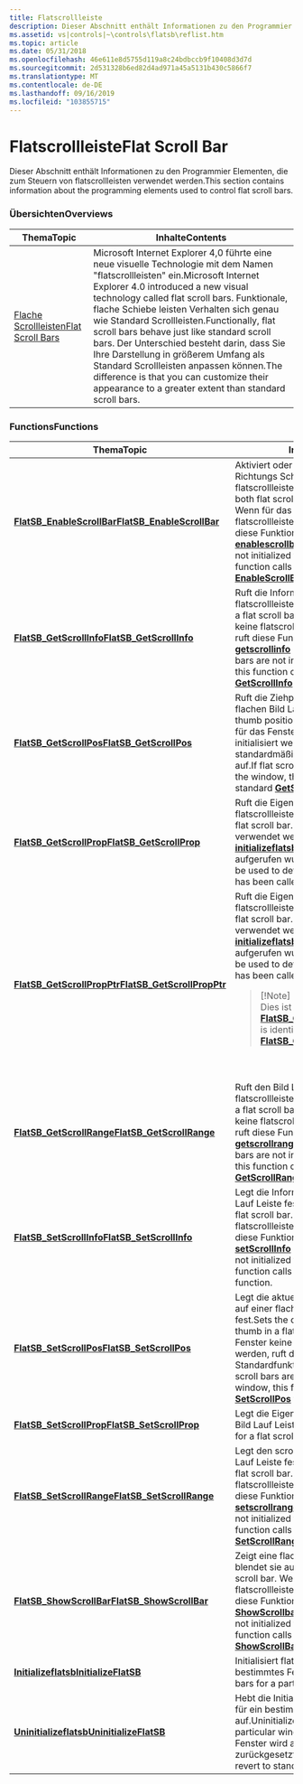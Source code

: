 ```yaml
---
title: Flatscrollleiste
description: Dieser Abschnitt enthält Informationen zu den Programmier Elementen, die zum Steuern von flatscrollleisten verwendet werden.
ms.assetid: vs|controls|~\controls\flatsb\reflist.htm
ms.topic: article
ms.date: 05/31/2018
ms.openlocfilehash: 46e611e8d5755d119a8c24bdbccb9f10408d3d7d
ms.sourcegitcommit: 2d531328b6ed82d4ad971a45a5131b430c5866f7
ms.translationtype: MT
ms.contentlocale: de-DE
ms.lasthandoff: 09/16/2019
ms.locfileid: "103855715"
---
```

# <a name="flat-scroll-bar"></a><span data-ttu-id="ca318-103">Flatscrollleiste</span><span class="sxs-lookup"><span data-stu-id="ca318-103">Flat Scroll Bar</span></span>

<span data-ttu-id="ca318-104">Dieser Abschnitt enthält Informationen zu den Programmier Elementen, die zum Steuern von flatscrollleisten verwendet werden.</span><span class="sxs-lookup"><span data-stu-id="ca318-104">This section contains information about the programming elements used to control flat scroll bars.</span></span>

### <a name="overviews"></a><span data-ttu-id="ca318-105">Übersichten</span><span class="sxs-lookup"><span data-stu-id="ca318-105">Overviews</span></span>



| <span data-ttu-id="ca318-106">Thema</span><span class="sxs-lookup"><span data-stu-id="ca318-106">Topic</span></span>                                    | <span data-ttu-id="ca318-107">Inhalte</span><span class="sxs-lookup"><span data-stu-id="ca318-107">Contents</span></span>                                                                                                                                                                                                                                                                              |
|------------------------------------------|---------------------------------------------------------------------------------------------------------------------------------------------------------------------------------------------------------------------------------------------------------------------------------------|
| [<span data-ttu-id="ca318-108">Flache Scrollleisten</span><span class="sxs-lookup"><span data-stu-id="ca318-108">Flat Scroll Bars</span></span>](flat-scroll-bars.md) | <span data-ttu-id="ca318-109">Microsoft Internet Explorer 4,0 führte eine neue visuelle Technologie mit dem Namen "flatscrollleisten" ein.</span><span class="sxs-lookup"><span data-stu-id="ca318-109">Microsoft Internet Explorer 4.0 introduced a new visual technology called flat scroll bars.</span></span> <span data-ttu-id="ca318-110">Funktionale, flache Schiebe leisten Verhalten sich genau wie Standard Scrollleisten.</span><span class="sxs-lookup"><span data-stu-id="ca318-110">Functionally, flat scroll bars behave just like standard scroll bars.</span></span> <span data-ttu-id="ca318-111">Der Unterschied besteht darin, dass Sie Ihre Darstellung in größerem Umfang als Standard Scrollleisten anpassen können.</span><span class="sxs-lookup"><span data-stu-id="ca318-111">The difference is that you can customize their appearance to a greater extent than standard scroll bars.</span></span><br/> |



 

### <a name="functions"></a><span data-ttu-id="ca318-112">Functions</span><span class="sxs-lookup"><span data-stu-id="ca318-112">Functions</span></span>



<table>
<colgroup>
<col style="width: 50%" />
<col style="width: 50%" />
</colgroup>
<thead>
<tr class="header">
<th><span data-ttu-id="ca318-113">Thema</span><span class="sxs-lookup"><span data-stu-id="ca318-113">Topic</span></span></th>
<th><span data-ttu-id="ca318-114">Inhalte</span><span class="sxs-lookup"><span data-stu-id="ca318-114">Contents</span></span></th>
</tr>
</thead>
<tbody>
<tr class="odd">
<td><span data-ttu-id="ca318-115"><a href="/windows/desktop/api/Commctrl/nf-commctrl-flatsb_enablescrollbar"><strong>FlatSB_EnableScrollBar</strong></a></span><span class="sxs-lookup"><span data-stu-id="ca318-115"><a href="/windows/desktop/api/Commctrl/nf-commctrl-flatsb_enablescrollbar"><strong>FlatSB_EnableScrollBar</strong></a></span></span></td>
<td><span data-ttu-id="ca318-116">Aktiviert oder deaktiviert eine oder beide Richtungs Schaltflächen der flatscrollleiste.</span><span class="sxs-lookup"><span data-stu-id="ca318-116">Enables or disables one or both flat scroll bar direction buttons.</span></span> <span data-ttu-id="ca318-117">Wenn für das Fenster keine flatscrollleisten initialisiert werden, ruft diese Funktion die Standardfunktion <a href="/windows/desktop/api/Winuser/nf-winuser-enablescrollbar"><strong>enablescrollbar</strong></a> auf.</span><span class="sxs-lookup"><span data-stu-id="ca318-117">If flat scroll bars are not initialized for the window, this function calls the standard <a href="/windows/desktop/api/Winuser/nf-winuser-enablescrollbar"><strong>EnableScrollBar</strong></a> function.</span></span> <br/></td>
</tr>
<tr class="even">
<td><span data-ttu-id="ca318-118"><a href="/windows/desktop/api/Commctrl/nf-commctrl-flatsb_getscrollinfo"><strong>FlatSB_GetScrollInfo</strong></a></span><span class="sxs-lookup"><span data-stu-id="ca318-118"><a href="/windows/desktop/api/Commctrl/nf-commctrl-flatsb_getscrollinfo"><strong>FlatSB_GetScrollInfo</strong></a></span></span></td>
<td><span data-ttu-id="ca318-119">Ruft die Informationen für eine flatscrollleiste ab.</span><span class="sxs-lookup"><span data-stu-id="ca318-119">Gets the information for a flat scroll bar.</span></span> <span data-ttu-id="ca318-120">Wenn für das Fenster keine flatscrollleisten initialisiert werden, ruft diese Funktion die standardmäßige <a href="/windows/desktop/api/Winuser/nf-winuser-getscrollinfo"><strong>getscrollinfo</strong></a> -Funktion auf.</span><span class="sxs-lookup"><span data-stu-id="ca318-120">If flat scroll bars are not initialized for the window, this function calls the standard <a href="/windows/desktop/api/Winuser/nf-winuser-getscrollinfo"><strong>GetScrollInfo</strong></a> function.</span></span> <br/></td>
</tr>
<tr class="odd">
<td><span data-ttu-id="ca318-121"><a href="/windows/desktop/api/Commctrl/nf-commctrl-flatsb_getscrollpos"><strong>FlatSB_GetScrollPos</strong></a></span><span class="sxs-lookup"><span data-stu-id="ca318-121"><a href="/windows/desktop/api/Commctrl/nf-commctrl-flatsb_getscrollpos"><strong>FlatSB_GetScrollPos</strong></a></span></span></td>
<td><span data-ttu-id="ca318-122">Ruft die Ziehpunkt Position in einer flachen Bild Lauf Leiste ab.</span><span class="sxs-lookup"><span data-stu-id="ca318-122">Gets the thumb position in a flat scroll bar.</span></span> <span data-ttu-id="ca318-123">Wenn für das Fenster keine flatscrollleisten initialisiert werden, ruft diese Funktion die standardmäßige <a href="/windows/desktop/api/Winuser/nf-winuser-getscrollpos"><strong>getscrollpos</strong></a> -Funktion auf.</span><span class="sxs-lookup"><span data-stu-id="ca318-123">If flat scroll bars are not initialized for the window, this function calls the standard <a href="/windows/desktop/api/Winuser/nf-winuser-getscrollpos"><strong>GetScrollPos</strong></a> function.</span></span> <br/></td>
</tr>
<tr class="even">
<td><span data-ttu-id="ca318-124"><a href="/windows/desktop/api/Commctrl/nf-commctrl-flatsb_getscrollprop"><strong>FlatSB_GetScrollProp</strong></a></span><span class="sxs-lookup"><span data-stu-id="ca318-124"><a href="/windows/desktop/api/Commctrl/nf-commctrl-flatsb_getscrollprop"><strong>FlatSB_GetScrollProp</strong></a></span></span></td>
<td><span data-ttu-id="ca318-125">Ruft die Eigenschaften für eine flatscrollleiste ab.</span><span class="sxs-lookup"><span data-stu-id="ca318-125">Gets the properties for a flat scroll bar.</span></span> <span data-ttu-id="ca318-126">Diese Funktion kann auch verwendet werden, um zu bestimmen, ob <a href="/windows/desktop/api/Commctrl/nf-commctrl-initializeflatsb"><strong>initializeflatsb</strong></a> für dieses Fenster aufgerufen wurde.</span><span class="sxs-lookup"><span data-stu-id="ca318-126">This function can also be used to determine if <a href="/windows/desktop/api/Commctrl/nf-commctrl-initializeflatsb"><strong>InitializeFlatSB</strong></a> has been called for this window.</span></span> <br/></td>
</tr>
<tr class="odd">
<td><span data-ttu-id="ca318-127"><a href="/windows/desktop/api/Commctrl/nf-commctrl-flatsb_getscrollpropptr"><strong>FlatSB_GetScrollPropPtr</strong></a></span><span class="sxs-lookup"><span data-stu-id="ca318-127"><a href="/windows/desktop/api/Commctrl/nf-commctrl-flatsb_getscrollpropptr"><strong>FlatSB_GetScrollPropPtr</strong></a></span></span></td>
<td><span data-ttu-id="ca318-128">Ruft die Eigenschaften für eine flatscrollleiste ab.</span><span class="sxs-lookup"><span data-stu-id="ca318-128">Gets the properties for a flat scroll bar.</span></span> <span data-ttu-id="ca318-129">Diese Funktion kann auch verwendet werden, um zu bestimmen, ob <a href="/windows/desktop/api/Commctrl/nf-commctrl-initializeflatsb"><strong>initializeflatsb</strong></a> für dieses Fenster aufgerufen wurde.</span><span class="sxs-lookup"><span data-stu-id="ca318-129">This function can also be used to determine if <a href="/windows/desktop/api/Commctrl/nf-commctrl-initializeflatsb"><strong>InitializeFlatSB</strong></a> has been called for this window.</span></span>
<blockquote>
[!Note]<br />
<span data-ttu-id="ca318-130">Dies ist mit <a href="/windows/desktop/api/Commctrl/nf-commctrl-flatsb_getscrollprop"><strong>FlatSB_GetScrollProp</strong></a>identisch.</span><span class="sxs-lookup"><span data-stu-id="ca318-130">This is identical to <a href="/windows/desktop/api/Commctrl/nf-commctrl-flatsb_getscrollprop"><strong>FlatSB_GetScrollProp</strong></a>.</span></span>
</blockquote>
<br/> <br/></td>
</tr>
<tr class="even">
<td><span data-ttu-id="ca318-131"><a href="/windows/desktop/api/Commctrl/nf-commctrl-flatsb_getscrollrange"><strong>FlatSB_GetScrollRange</strong></a></span><span class="sxs-lookup"><span data-stu-id="ca318-131"><a href="/windows/desktop/api/Commctrl/nf-commctrl-flatsb_getscrollrange"><strong>FlatSB_GetScrollRange</strong></a></span></span></td>
<td><span data-ttu-id="ca318-132">Ruft den Bild Laufbereich für eine flatscrollleiste ab.</span><span class="sxs-lookup"><span data-stu-id="ca318-132">Gets the scroll range for a flat scroll bar.</span></span> <span data-ttu-id="ca318-133">Wenn für das Fenster keine flatscrollleisten initialisiert werden, ruft diese Funktion die standardmäßige <a href="/windows/desktop/api/Winuser/nf-winuser-getscrollrange"><strong>getscrollrange</strong></a> -Funktion auf.</span><span class="sxs-lookup"><span data-stu-id="ca318-133">If flat scroll bars are not initialized for the window, this function calls the standard <a href="/windows/desktop/api/Winuser/nf-winuser-getscrollrange"><strong>GetScrollRange</strong></a> function.</span></span> <br/></td>
</tr>
<tr class="odd">
<td><span data-ttu-id="ca318-134"><a href="/windows/desktop/api/Commctrl/nf-commctrl-flatsb_setscrollinfo"><strong>FlatSB_SetScrollInfo</strong></a></span><span class="sxs-lookup"><span data-stu-id="ca318-134"><a href="/windows/desktop/api/Commctrl/nf-commctrl-flatsb_setscrollinfo"><strong>FlatSB_SetScrollInfo</strong></a></span></span></td>
<td><span data-ttu-id="ca318-135">Legt die Informationen für eine flache Bild Lauf Leiste fest.</span><span class="sxs-lookup"><span data-stu-id="ca318-135">Sets the information for a flat scroll bar.</span></span> <span data-ttu-id="ca318-136">Wenn für das Fenster keine flatscrollleisten initialisiert werden, ruft diese Funktion die Standardfunktion " <a href="/windows/desktop/api/Winuser/nf-winuser-setscrollinfo"><strong>setScrollInfo</strong></a> " auf.</span><span class="sxs-lookup"><span data-stu-id="ca318-136">If flat scroll bars are not initialized for the window, this function calls the standard <a href="/windows/desktop/api/Winuser/nf-winuser-setscrollinfo"><strong>SetScrollInfo</strong></a> function.</span></span> <br/></td>
</tr>
<tr class="even">
<td><span data-ttu-id="ca318-137"><a href="/windows/desktop/api/Commctrl/nf-commctrl-flatsb_setscrollpos"><strong>FlatSB_SetScrollPos</strong></a></span><span class="sxs-lookup"><span data-stu-id="ca318-137"><a href="/windows/desktop/api/Commctrl/nf-commctrl-flatsb_setscrollpos"><strong>FlatSB_SetScrollPos</strong></a></span></span></td>
<td><span data-ttu-id="ca318-138">Legt die aktuelle Position des Zieh Punkts auf einer flachen Bild Lauf Leiste fest.</span><span class="sxs-lookup"><span data-stu-id="ca318-138">Sets the current position of the thumb in a flat scroll bar.</span></span> <span data-ttu-id="ca318-139">Wenn für das Fenster keine flatscrollleisten initialisiert werden, ruft diese Funktion die Standardfunktion <a href="/windows/desktop/api/Winuser/nf-winuser-setscrollpos"><strong>setscrollpos</strong></a> auf.</span><span class="sxs-lookup"><span data-stu-id="ca318-139">If flat scroll bars are not initialized for the window, this function calls the standard <a href="/windows/desktop/api/Winuser/nf-winuser-setscrollpos"><strong>SetScrollPos</strong></a> function.</span></span> <br/></td>
</tr>
<tr class="odd">
<td><span data-ttu-id="ca318-140"><a href="/windows/desktop/api/Commctrl/nf-commctrl-flatsb_setscrollprop"><strong>FlatSB_SetScrollProp</strong></a></span><span class="sxs-lookup"><span data-stu-id="ca318-140"><a href="/windows/desktop/api/Commctrl/nf-commctrl-flatsb_setscrollprop"><strong>FlatSB_SetScrollProp</strong></a></span></span></td>
<td><span data-ttu-id="ca318-141">Legt die Eigenschaften für eine flache Bild Lauf Leiste fest.</span><span class="sxs-lookup"><span data-stu-id="ca318-141">Sets the properties for a flat scroll bar.</span></span> <br/></td>
</tr>
<tr class="even">
<td><span data-ttu-id="ca318-142"><a href="/windows/desktop/api/Commctrl/nf-commctrl-flatsb_setscrollrange"><strong>FlatSB_SetScrollRange</strong></a></span><span class="sxs-lookup"><span data-stu-id="ca318-142"><a href="/windows/desktop/api/Commctrl/nf-commctrl-flatsb_setscrollrange"><strong>FlatSB_SetScrollRange</strong></a></span></span></td>
<td><span data-ttu-id="ca318-143">Legt den scrollbereich einer flachen Bild Lauf Leiste fest.</span><span class="sxs-lookup"><span data-stu-id="ca318-143">Sets the scroll range of a flat scroll bar.</span></span> <span data-ttu-id="ca318-144">Wenn für das Fenster keine flatscrollleisten initialisiert werden, ruft diese Funktion die Standardfunktion <a href="/windows/desktop/api/Winuser/nf-winuser-setscrollrange"><strong>setscrollrange</strong></a> auf.</span><span class="sxs-lookup"><span data-stu-id="ca318-144">If flat scroll bars are not initialized for the window, this function calls the standard <a href="/windows/desktop/api/Winuser/nf-winuser-setscrollrange"><strong>SetScrollRange</strong></a> function.</span></span> <br/></td>
</tr>
<tr class="odd">
<td><span data-ttu-id="ca318-145"><a href="/windows/desktop/api/Commctrl/nf-commctrl-flatsb_showscrollbar"><strong>FlatSB_ShowScrollBar</strong></a></span><span class="sxs-lookup"><span data-stu-id="ca318-145"><a href="/windows/desktop/api/Commctrl/nf-commctrl-flatsb_showscrollbar"><strong>FlatSB_ShowScrollBar</strong></a></span></span></td>
<td><span data-ttu-id="ca318-146">Zeigt eine flache Schiebe Leiste an oder blendet sie aus.</span><span class="sxs-lookup"><span data-stu-id="ca318-146">Shows or hides a flat scroll bar.</span></span> <span data-ttu-id="ca318-147">Wenn für das Fenster keine flatscrollleisten initialisiert werden, ruft diese Funktion die Standardfunktion " <a href="/windows/desktop/api/Winuser/nf-winuser-showscrollbar"><strong>ShowScrollbar</strong></a> " auf.</span><span class="sxs-lookup"><span data-stu-id="ca318-147">If flat scroll bars are not initialized for the window, this function calls the standard <a href="/windows/desktop/api/Winuser/nf-winuser-showscrollbar"><strong>ShowScrollBar</strong></a> function.</span></span> <br/></td>
</tr>
<tr class="even">
<td><span data-ttu-id="ca318-148"><a href="/windows/desktop/api/Commctrl/nf-commctrl-initializeflatsb"><strong>Initializeflatsb</strong></a></span><span class="sxs-lookup"><span data-stu-id="ca318-148"><a href="/windows/desktop/api/Commctrl/nf-commctrl-initializeflatsb"><strong>InitializeFlatSB</strong></a></span></span></td>
<td><span data-ttu-id="ca318-149">Initialisiert flatscrollleisten für ein bestimmtes Fenster.</span><span class="sxs-lookup"><span data-stu-id="ca318-149">Initializes flat scroll bars for a particular window.</span></span> <br/></td>
</tr>
<tr class="odd">
<td><span data-ttu-id="ca318-150"><a href="/windows/desktop/api/Commctrl/nf-commctrl-uninitializeflatsb"><strong>Uninitializeflatsb</strong></a></span><span class="sxs-lookup"><span data-stu-id="ca318-150"><a href="/windows/desktop/api/Commctrl/nf-commctrl-uninitializeflatsb"><strong>UninitializeFlatSB</strong></a></span></span></td>
<td><span data-ttu-id="ca318-151">Hebt die Initialisierung der flatscrollleisten für ein bestimmtes Fenster auf.</span><span class="sxs-lookup"><span data-stu-id="ca318-151">Uninitializes flat scroll bars for a particular window.</span></span> <span data-ttu-id="ca318-152">Das angegebene Fenster wird auf Standard Scrollleisten zurückgesetzt.</span><span class="sxs-lookup"><span data-stu-id="ca318-152">The specified window will revert to standard scroll bars.</span></span> <br/></td>
</tr>
</tbody>
</table>



 

 

 





